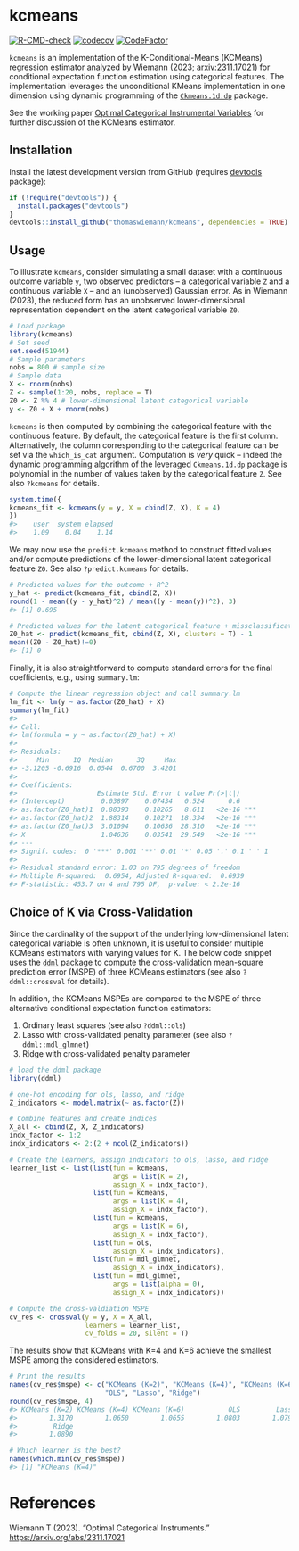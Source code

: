 
<!-- README.md is generated from README.Rmd. Please edit that file -->

# kcmeans

<!-- badges: start -->

[![R-CMD-check](https://github.com/thomaswiemann/kcmeans/actions/workflows/R-CMD-check.yaml/badge.svg)](https://github.com/thomaswiemann/kcmeans/actions/workflows/R-CMD-check.yaml)
[![codecov](https://codecov.io/gh/thomaswiemann/kcmeans/graph/badge.svg?token=1U0XDRMKEP)](https://app.codecov.io/gh/thomaswiemann/kcmeans)
[![CodeFactor](https://www.codefactor.io/repository/github/thomaswiemann/kcmeans/badge)](https://www.codefactor.io/repository/github/thomaswiemann/kcmeans)
<!-- badges: end -->

`kcmeans` is an implementation of the K-Conditional-Means (KCMeans)
regression estimator analyzed by Wiemann (2023;
[arxiv:2311.17021](https://arxiv.org/abs/2311.17021)) for conditional
expectation function estimation using categorical features. The
implementation leverages the unconditional KMeans implementation in one
dimension using dynamic programming of the
[`Ckmeans.1d.dp`](https://CRAN.R-project.org/package=Ckmeans.1d.dp)
package.

See the working paper [Optimal Categorical Instrumental
Variables](https://arxiv.org/abs/2311.17021) for further discussion of
the KCMeans estimator.

## Installation

Install the latest development version from GitHub (requires
[devtools](https://github.com/r-lib/devtools) package):

``` r
if (!require("devtools")) {
  install.packages("devtools")
}
devtools::install_github("thomaswiemann/kcmeans", dependencies = TRUE)
```

## Usage

To illustrate `kcmeans`, consider simulating a small dataset with a
continuous outcome variable `y`, two observed predictors – a categorical
variable `Z` and a continuous variable `X` – and an (unobserved)
Gaussian error. As in Wiemann (2023), the reduced form has an unobserved
lower-dimensional representation dependent on the latent categorical
variable `Z0`.

``` r
# Load package
library(kcmeans)
# Set seed
set.seed(51944)
# Sample parameters
nobs = 800 # sample size
# Sample data
X <- rnorm(nobs)
Z <- sample(1:20, nobs, replace = T)
Z0 <- Z %% 4 # lower-dimensional latent categorical variable
y <- Z0 + X + rnorm(nobs)
```

`kcmeans` is then computed by combining the categorical feature with the
continuous feature. By default, the categorical feature is the first
column. Alternatively, the column corresponding to the categorical
feature can be set via the `which_is_cat` argument. Computation is
*very* quick – indeed the dynamic programming algorithm of the leveraged
`Ckmeans.1d.dp` package is polynomial in the number of values taken by
the categorical feature `Z`. See also `?kcmeans` for details.

``` r
system.time({
kcmeans_fit <- kcmeans(y = y, X = cbind(Z, X), K = 4)
})
#>    user  system elapsed 
#>    1.09    0.04    1.14
```

We may now use the `predict.kcmeans` method to construct fitted values
and/or compute predictions of the lower-dimensional latent categorical
feature `Z0`. See also `?predict.kcmeans` for details.

``` r
# Predicted values for the outcome + R^2
y_hat <- predict(kcmeans_fit, cbind(Z, X))
round(1 - mean((y - y_hat)^2) / mean((y - mean(y))^2), 3)
#> [1] 0.695

# Predicted values for the latent categorical feature + missclassification rate
Z0_hat <- predict(kcmeans_fit, cbind(Z, X), clusters = T) - 1
mean((Z0 - Z0_hat)!=0)
#> [1] 0
```

Finally, it is also straightforward to compute standard errors for the
final coefficients, e.g., using `summary.lm`:

``` r
# Compute the linear regression object and call summary.lm
lm_fit <- lm(y ~ as.factor(Z0_hat) + X)
summary(lm_fit)
#> 
#> Call:
#> lm(formula = y ~ as.factor(Z0_hat) + X)
#> 
#> Residuals:
#>     Min      1Q  Median      3Q     Max 
#> -3.1205 -0.6916  0.0544  0.6700  3.4201 
#> 
#> Coefficients:
#>                    Estimate Std. Error t value Pr(>|t|)    
#> (Intercept)         0.03897    0.07434   0.524      0.6    
#> as.factor(Z0_hat)1  0.88393    0.10265   8.611   <2e-16 ***
#> as.factor(Z0_hat)2  1.88314    0.10271  18.334   <2e-16 ***
#> as.factor(Z0_hat)3  3.01094    0.10636  28.310   <2e-16 ***
#> X                   1.04636    0.03541  29.549   <2e-16 ***
#> ---
#> Signif. codes:  0 '***' 0.001 '**' 0.01 '*' 0.05 '.' 0.1 ' ' 1
#> 
#> Residual standard error: 1.03 on 795 degrees of freedom
#> Multiple R-squared:  0.6954, Adjusted R-squared:  0.6939 
#> F-statistic: 453.7 on 4 and 795 DF,  p-value: < 2.2e-16
```

## Choice of K via Cross-Validation

Since the cardinality of the support of the underlying low-dimensional
latent categorical variable is often unknown, it is useful to consider
multiple KCMeans estimators with varying values for K. The below code
snippet uses the [`ddml`](https://thomaswiemann.com/ddml/) package to
compute the cross-validation mean-square prediction error (MSPE) of
three KCMeans estimators (see also `?ddml::crossval` for details).

In addition, the KCMeans MSPEs are compared to the MSPE of three
alternative conditional expectation function estimators:

1.  Ordinary least squares (see also `?ddml::ols`)
2.  Lasso with cross-validated penalty parameter (see also
    `?ddml::mdl_glmnet`)
3.  Ridge with cross-validated penalty parameter

``` r
# load the ddml package
library(ddml)

# one-hot encoding for ols, lasso, and ridge
Z_indicators <- model.matrix(~ as.factor(Z)) 

# Combine features and create indices
X_all <- cbind(Z, X, Z_indicators)
indx_factor <- 1:2
indx_indicators <- 2:(2 + ncol(Z_indicators))

# Create the learners, assign indicators to ols, lasso, and ridge
learner_list <- list(list(fun = kcmeans,
                          args = list(K = 2),
                          assign_X = indx_factor),
                     list(fun = kcmeans,
                          args = list(K = 4),
                          assign_X = indx_factor),
                     list(fun = kcmeans,
                          args = list(K = 6),
                          assign_X = indx_factor),
                     list(fun = ols,
                          assign_X = indx_indicators),
                     list(fun = mdl_glmnet,
                          assign_X = indx_indicators),
                     list(fun = mdl_glmnet,
                          args = list(alpha = 0),
                          assign_X = indx_indicators))

# Compute the cross-valdiation MSPE
cv_res <- crossval(y = y, X = X_all, 
                   learners = learner_list, 
                   cv_folds = 20, silent = T)
```

The results show that KCMeans with K=4 and K=6 achieve the smallest MSPE
among the considered estimators.

``` r
# Print the results
names(cv_res$mspe) <- c("KCMeans (K=2)", "KCMeans (K=4)", "KCMeans (K=6)",
                        "OLS", "Lasso", "Ridge")
round(cv_res$mspe, 4)
#> KCMeans (K=2) KCMeans (K=4) KCMeans (K=6)           OLS         Lasso 
#>        1.3170        1.0650        1.0655        1.0803        1.0797 
#>         Ridge 
#>        1.0890

# Which learner is the best?
names(which.min(cv_res$mspe))
#> [1] "KCMeans (K=4)"
```

# References

Wiemann T (2023). “Optimal Categorical Instruments.”
<https://arxiv.org/abs/2311.17021>
